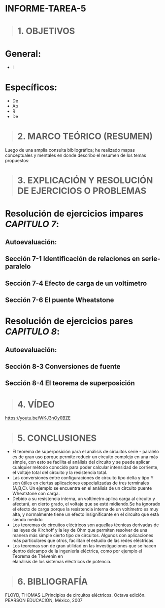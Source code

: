 # INFORME-TAREA-5
># 1. OBJETIVOS
# General:
- I

 # Específicos:
 - De
 - Ap
 - R
 - De

># 2. MARCO TEÓRICO (RESUMEN)
Luego de una amplia consulta bibliográfica; he realizado mapas conceptuales y mentales en donde describo el resumen de
los temas propuestos:



># 3. EXPLICACIÓN Y RESOLUCIÓN DE EJERCICIOS O PROBLEMAS
# Resolución de ejercicios impares *CAPITULO 7*:

## Autoevaluación:



## Sección 7-1 Identificación de relaciones en serie-paralelo


## Sección 7-4 Efecto de carga de un voltímetro


## Sección 7-6 El puente Wheatstone



# Resolución de ejercicios pares *CAPITULO 8*:

## Autoevaluación:








## Sección 8-3 Conversiones de fuente



## Sección 8-4 El teorema de superposición



># 4. VÍDEO

https://youtu.be/WKJ3nOy0BZE

># 5. CONCLUSIONES

- El teorema de superposición para el análisis de circuitos serie - paralelo es de gran uso porque permite reducir un circuito complejo en una más simple, con esto se   facilita el análisis del circuito y se puede aplicar cualquier método conocido para poder calcular intensidad de corriente, el voltaje 
  total del circuito y la resistencia total.
- Las conversiones entre configuraciones de circuito tipo delta y tipo Y son útiles en ciertas aplicaciones especializadas de tres terminales (A,B,C).
  Un ejemplo se encuentra en el análisis de un circuito puente Wheatstone con carga. 
- Debido a su resistencia interna, un voltímetro aplica carga al circuito y afectará, en cierto grado, el voltaje que se esté midiendo.Se ha ignorado el efecto de       carga porque la resistencia interna de un voltímetro es muy alta, y normalmente tiene un efecto insignificante en el circuito que está siendo medido
- Los teoremas de circuitos eléctricos son aquellas técnicas derivadas de las leyes de Kirchoff y la ley de Ohm que permiten resolver de una manera más simple cierto     tipo de circuitos. Algunos con aplicaciones más particulares que otros, facilitan el estudio de las redes eléctricas.
- Los teoremas son de gran utilidad en las investigaciones que se hacen dentro delcampo de la ingeniería eléctrica, como por ejemplo el Teorema de Thévenin en        
  elanálisis de los sistemas eléctricos de potencia.
  
># 6. BIBLIOGRAFÍA

FLOYD, THOMAS L.Principios de circuitos eléctricos. Octava edición. PEARSON EDUCACIÓN, México, 2007

